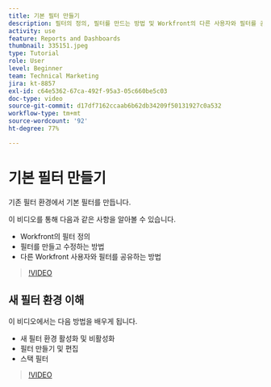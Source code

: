 ```yaml
---
title: 기본 필터 만들기
description: 필터의 정의, 필터를 만드는 방법 및 Workfront의 다른 사용자와 필터를 공유하는 방법에 대해 알아봅니다.
activity: use
feature: Reports and Dashboards
thumbnail: 335151.jpeg
type: Tutorial
role: User
level: Beginner
team: Technical Marketing
jira: kt-8857
exl-id: c64e5362-67ca-492f-95a3-05c660be5c03
doc-type: video
source-git-commit: d17df7162ccaab6b62db34209f50131927c0a532
workflow-type: tm+mt
source-wordcount: '92'
ht-degree: 77%

---
```


# 기본 필터 만들기

기존 필터 환경에서 기본 필터를 만듭니다.

이 비디오를 통해 다음과 같은 사항을 알아볼 수 있습니다.

* Workfront의 필터 정의
* 필터를 만들고 수정하는 방법
* 다른 Workfront 사용자와 필터를 공유하는 방법

>[!VIDEO](https://video.tv.adobe.com/v/335151/?quality=12&learn=on&enablevpops)

## 새 필터 환경 이해

이 비디오에서는 다음 방법을 배우게 됩니다.

* 새 필터 환경 활성화 및 비활성화
* 필터 만들기 및 편집
* 스택 필터

>[!VIDEO](https://video.tv.adobe.com/v/3419558/?quality=12&learn=on&enablevpops)
